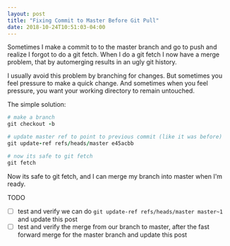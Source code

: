 ```yaml
---
layout: post
title: "Fixing Commit to Master Before Git Pull"
date: 2018-10-24T10:51:03-04:00
---
```


Sometimes I make a commit to to the master branch and go to push and realize I forgot to do a git fetch. When I do a git fetch I now have a merge problem, that by automerging results in an ugly git history.

I usually avoid this problem by branching for changes. But sometimes you feel pressure to make a quick change. And sometimes when you feel pressure, you want your working directory to remain untouched.


The simple solution:

```ruby
# make a branch
git checkout -b

# update master ref to point to previous commit (like it was before)
git update-ref refs/heads/master e45acbb

# now its safe to git fetch
git fetch
```

Now its safe to git fetch, and I can merge my branch into master when I'm ready.

TODO

- [ ] test and verify we can do `git update-ref refs/heads/master master~1` and update this post
- [ ] test and verify the merge from our branch to master, after the fast forward merge for the master branch and update this post
